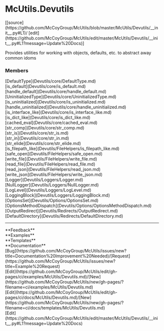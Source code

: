# <a id="McUtils.Devutils">McUtils.Devutils</a> 
<div class="docs-source-link" markdown="1">
[[source](https://github.com/McCoyGroup/McUtils/blob/master/McUtils/Devutils/__init__.py#L1)/
[edit](https://github.com/McCoyGroup/McUtils/edit/master/McUtils/Devutils/__init__.py#L1?message=Update%20Docs)]
</div>
    
Provides utilities for working with objects, defaults, etc. to abstract away common idoms

### Members
<div class="container alert alert-secondary bg-light">
  <div class="row">
   <div class="col" markdown="1">
[DefaultType](Devutils/core/DefaultType.md)   
</div>
   <div class="col" markdown="1">
[is_default](Devutils/core/is_default.md)   
</div>
   <div class="col" markdown="1">
[handle_default](Devutils/core/handle_default.md)   
</div>
</div>
  <div class="row">
   <div class="col" markdown="1">
[UninitializedType](Devutils/core/UninitializedType.md)   
</div>
   <div class="col" markdown="1">
[is_uninitialized](Devutils/core/is_uninitialized.md)   
</div>
   <div class="col" markdown="1">
[handle_uninitialized](Devutils/core/handle_uninitialized.md)   
</div>
</div>
  <div class="row">
   <div class="col" markdown="1">
[is_interface_like](Devutils/core/is_interface_like.md)   
</div>
   <div class="col" markdown="1">
[is_dict_like](Devutils/core/is_dict_like.md)   
</div>
   <div class="col" markdown="1">
[cached_eval](Devutils/core/cached_eval.md)   
</div>
</div>
  <div class="row">
   <div class="col" markdown="1">
[str_comp](Devutils/core/str_comp.md)   
</div>
   <div class="col" markdown="1">
[str_is](Devutils/core/str_is.md)   
</div>
   <div class="col" markdown="1">
[str_in](Devutils/core/str_in.md)   
</div>
</div>
  <div class="row">
   <div class="col" markdown="1">
[str_elide](Devutils/core/str_elide.md)   
</div>
   <div class="col" markdown="1">
[is_filepath_like](Devutils/FileHelpers/is_filepath_like.md)   
</div>
   <div class="col" markdown="1">
[safe_open](Devutils/FileHelpers/safe_open.md)   
</div>
</div>
  <div class="row">
   <div class="col" markdown="1">
[write_file](Devutils/FileHelpers/write_file.md)   
</div>
   <div class="col" markdown="1">
[read_file](Devutils/FileHelpers/read_file.md)   
</div>
   <div class="col" markdown="1">
[read_json](Devutils/FileHelpers/read_json.md)   
</div>
</div>
  <div class="row">
   <div class="col" markdown="1">
[write_json](Devutils/FileHelpers/write_json.md)   
</div>
   <div class="col" markdown="1">
[Logger](Devutils/Loggers/Logger.md)   
</div>
   <div class="col" markdown="1">
[NullLogger](Devutils/Loggers/NullLogger.md)   
</div>
</div>
  <div class="row">
   <div class="col" markdown="1">
[LogLevel](Devutils/Loggers/LogLevel.md)   
</div>
   <div class="col" markdown="1">
[LoggingBlock](Devutils/Loggers/LoggingBlock.md)   
</div>
   <div class="col" markdown="1">
[OptionsSet](Devutils/Options/OptionsSet.md)   
</div>
</div>
  <div class="row">
   <div class="col" markdown="1">
[OptionsMethodDispatch](Devutils/Options/OptionsMethodDispatch.md)   
</div>
   <div class="col" markdown="1">
[OutputRedirect](Devutils/Redirects/OutputRedirect.md)   
</div>
   <div class="col" markdown="1">
[DefaultDirectory](Devutils/Redirects/DefaultDirectory.md)   
</div>
</div>
  <div class="row">
   <div class="col" markdown="1">
   
</div>
   <div class="col" markdown="1">
   
</div>
   <div class="col" markdown="1">
   
</div>
</div>
</div>













---


<div markdown="1" class="text-secondary">
<div class="container">
  <div class="row">
   <div class="col" markdown="1">
**Feedback**   
</div>
   <div class="col" markdown="1">
**Examples**   
</div>
   <div class="col" markdown="1">
**Templates**   
</div>
   <div class="col" markdown="1">
**Documentation**   
</div>
   <div class="col" markdown="1">
   
</div>
   <div class="col" markdown="1">
   
</div>
   <div class="col" markdown="1">
   
</div>
</div>
  <div class="row">
   <div class="col" markdown="1">
[Bug](https://github.com/McCoyGroup/McUtils/issues/new?title=Documentation%20Improvement%20Needed)/[Request](https://github.com/McCoyGroup/McUtils/issues/new?title=Example%20Request)   
</div>
   <div class="col" markdown="1">
[Edit](https://github.com/McCoyGroup/McUtils/edit/gh-pages/ci/examples/McUtils/Devutils.md)/[New](https://github.com/McCoyGroup/McUtils/new/gh-pages/?filename=ci/examples/McUtils/Devutils.md)   
</div>
   <div class="col" markdown="1">
[Edit](https://github.com/McCoyGroup/McUtils/edit/gh-pages/ci/docs/McUtils/Devutils.md)/[New](https://github.com/McCoyGroup/McUtils/new/gh-pages/?filename=ci/docs/templates/McUtils/Devutils.md)   
</div>
   <div class="col" markdown="1">
[Edit](https://github.com/McCoyGroup/McUtils/edit/master/McUtils/Devutils/__init__.py#L1?message=Update%20Docs)   
</div>
   <div class="col" markdown="1">
   
</div>
   <div class="col" markdown="1">
   
</div>
   <div class="col" markdown="1">
   
</div>
</div>
</div>
</div>